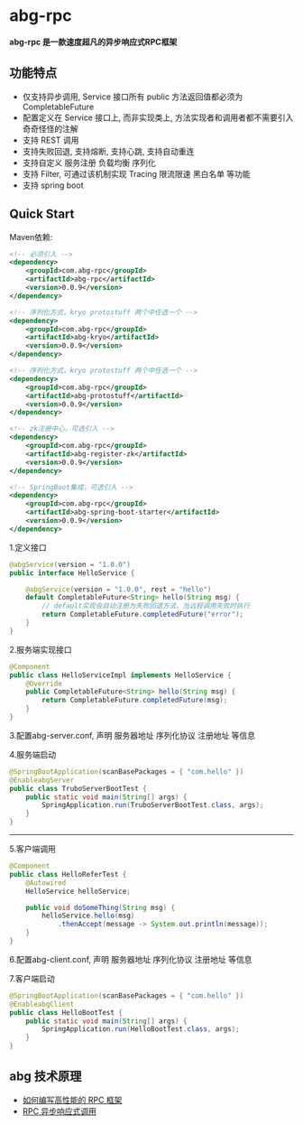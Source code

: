 # abg-rpc

**abg-rpc 是一款速度超凡的异步响应式RPC框架**
## 功能特点
 - 仅支持异步调用, Service 接口所有 public 方法返回值都必须为 CompletableFuture
 - 配置定义在 Service 接口上, 而非实现类上, 方法实现者和调用者都不需要引入奇奇怪怪的注解
 - 支持 REST 调用
 - 支持失败回退, 支持熔断, 支持心跳, 支持自动重连
 - 支持自定义 服务注册 负载均衡 序列化
 - 支持 Filter, 可通过该机制实现 Tracing 限流限速 黑白名单 等功能
 - 支持 spring boot

## Quick Start

Maven依赖: 
```xml
<!-- 必须引入 -->
<dependency>
    <groupId>com.abg-rpc</groupId>
    <artifactId>abg-rpc</artifactId>
    <version>0.0.9</version>
</dependency>

<!-- 序列化方式，kryo protostuff 两个中任选一个 -->
<dependency>
    <groupId>com.abg-rpc</groupId>
    <artifactId>abg-kryo</artifactId>
    <version>0.0.9</version>
</dependency>

<!-- 序列化方式，kryo protostuff 两个中任选一个 -->
<dependency>
    <groupId>com.abg-rpc</groupId>
    <artifactId>abg-protostuff</artifactId>
    <version>0.0.9</version>
</dependency>

<!-- zk注册中心，可选引入 -->
<dependency>
    <groupId>com.abg-rpc</groupId>
    <artifactId>abg-register-zk</artifactId>
    <version>0.0.9</version>
</dependency>

<!-- SpringBoot集成，可选引入 -->
<dependency>
    <groupId>com.abg-rpc</groupId>
    <artifactId>abg-spring-boot-starter</artifactId>
    <version>0.0.9</version>
</dependency>
```

1.定义接口
```java
@abgService(version = "1.0.0")
public interface HelloService {

	@abgService(version = "1.0.0", rest = "hello")
	default CompletableFuture<String> hello(String msg) {
		// default实现会自动注册为失败回退方法，当远程调用失败时执行
		return CompletableFuture.completedFuture("error");
	}
}
```

2.服务端实现接口
```java
@Component
public class HelloServiceImpl implements HelloService {
	@Override
	public CompletableFuture<String> hello(String msg) {
		return CompletableFuture.completedFuture(msg);
	}
}
```

3.配置abg-server.conf, 声明 服务器地址 序列化协议 注册地址 等信息

4.服务端启动
```java
@SpringBootApplication(scanBasePackages = { "com.hello" })
@EnableabgServer
public class TruboServerBootTest {
	public static void main(String[] args) {
		SpringApplication.run(TruboServerBootTest.class, args);
	}
}
```
----------

5.客户端调用
```java
@Component
public class HelloReferTest {
	@Autowired
	HelloService helloService;

	public void doSomeThing(String msg) {
		helloService.hello(msg)
			.thenAccept(message -> System.out.println(message));
	}
}
```

6.配置abg-client.conf, 声明 服务器地址 序列化协议 注册地址 等信息

7.客户端启动
```java
@SpringBootApplication(scanBasePackages = { "com.hello" })
@EnableabgClient
public class HelloBootTest {
	public static void main(String[] args) {
		SpringApplication.run(HelloBootTest.class, args);
	}
}
```

## abg 技术原理
- [如何编写高性能的 RPC 框架](https://www.jianshu.com/p/7182b8751e75) 
- [RPC 异步响应式调用](https://www.jianshu.com/p/1e406ffa5f90)
